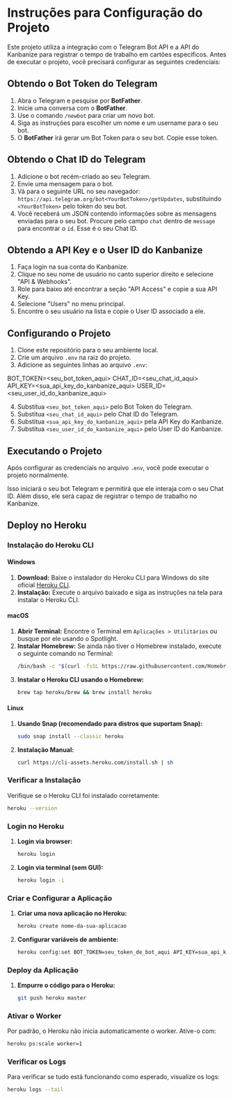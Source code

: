 # Instruções para Configuração do Projeto

Este projeto utiliza a integração com o Telegram Bot API e a API do Kanbanize para registrar o tempo de trabalho em cartões específicos. Antes de executar o projeto, você precisará configurar as seguintes credenciais:

## Obtendo o Bot Token do Telegram

1. Abra o Telegram e pesquise por **BotFather**.
2. Inicie uma conversa com o **BotFather**.
3. Use o comando `/newbot` para criar um novo bot.
4. Siga as instruções para escolher um nome e um username para o seu bot.
5. O **BotFather** irá gerar um Bot Token para o seu bot. Copie esse token.

## Obtendo o Chat ID do Telegram

1. Adicione o bot recém-criado ao seu Telegram.
2. Envie uma mensagem para o bot.
3. Vá para o seguinte URL no seu navegador: `https://api.telegram.org/bot<YourBotToken>/getUpdates`, substituindo `<YourBotToken>` pelo token do seu bot.
4. Você receberá um JSON contendo informações sobre as mensagens enviadas para o seu bot. Procure pelo campo `chat` dentro de `message` para encontrar o `id`. Esse é o seu Chat ID.

## Obtendo a API Key e o User ID do Kanbanize

1. Faça login na sua conta do Kanbanize.
2. Clique no seu nome de usuário no canto superior direito e selecione "API & Webhooks".
3. Role para baixo até encontrar a seção "API Access" e copie a sua API Key.
4. Selecione "Users" no menu principal.
5. Encontre o seu usuário na lista e copie o User ID associado a ele.

## Configurando o Projeto

1. Clone este repositório para o seu ambiente local.
2. Crie um arquivo `.env` na raiz do projeto.
3. Adicione as seguintes linhas ao arquivo `.env`:

BOT_TOKEN=<seu_bot_token_aqui>
CHAT_ID=<seu_chat_id_aqui>
API_KEY=<sua_api_key_do_kanbanize_aqui>
USER_ID=<seu_user_id_do_kanbanize_aqui>


4. Substitua `<seu_bot_token_aqui>` pelo Bot Token do Telegram.
5. Substitua `<seu_chat_id_aqui>` pelo Chat ID do Telegram.
6. Substitua `<sua_api_key_do_kanbanize_aqui>` pela API Key do Kanbanize.
7. Substitua `<seu_user_id_do_kanbanize_aqui>` pelo User ID do Kanbanize.

## Executando o Projeto

Após configurar as credenciais no arquivo `.env`, você pode executar o projeto normalmente.

Isso iniciará o seu bot Telegram e permitirá que ele interaja com o seu Chat ID. Além disso, ele será capaz de registrar o tempo de trabalho no Kanbanize.


## Deploy no Heroku

### Instalação do Heroku CLI

#### Windows

1. **Download:** Baixe o instalador do Heroku CLI para Windows do site oficial [Heroku CLI](https://devcenter.heroku.com/articles/heroku-cli#download-and-install).
2. **Instalação:** Execute o arquivo baixado e siga as instruções na tela para instalar o Heroku CLI.

#### macOS

1. **Abrir Terminal:** Encontre o Terminal em `Aplicações > Utilitários` ou busque por ele usando o Spotlight.
2. **Instalar Homebrew:** Se ainda não tiver o Homebrew instalado, execute o seguinte comando no Terminal:
    ```bash
    /bin/bash -c "$(curl -fsSL https://raw.githubusercontent.com/Homebrew/install/HEAD/install.sh)"
    ```
3. **Instalar o Heroku CLI usando o Homebrew:**
    ```bash
    brew tap heroku/brew && brew install heroku
    ```

#### Linux

1. **Usando Snap (recomendado para distros que suportam Snap):**
    ```bash
    sudo snap install --classic heroku
    ```
2. **Instalação Manual:**
    ```bash
    curl https://cli-assets.heroku.com/install.sh | sh
    ```

### Verificar a Instalação

Verifique se o Heroku CLI foi instalado corretamente:
```bash
heroku --version
```

### Login no Heroku

1. **Login via browser:**
    ```bash
    heroku login
    ```
2. **Login via terminal (sem GUI):**
    ```bash
    heroku login -i
    ```

### Criar e Configurar a Aplicação

1. **Criar uma nova aplicação no Heroku:**
    ```bash
    heroku create nome-da-sua-aplicacao
    ```
2. **Configurar variáveis de ambiente:**
    ```bash
    heroku config:set BOT_TOKEN=seu_token_de_bot_aqui API_KEY=sua_api_key_aqui USER_ID=seu_user_id CHAT_ID=seu_chat_id
    ```

### Deploy da Aplicação

1. **Empurre o código para o Heroku:**
    ```bash
    git push heroku master
    ```

### Ativar o Worker

Por padrão, o Heroku não inicia automaticamente o worker. Ative-o com:
```bash
heroku ps:scale worker=1
```

### Verificar os Logs

Para verificar se tudo está funcionando como esperado, visualize os logs:
```bash
heroku logs --tail
```
